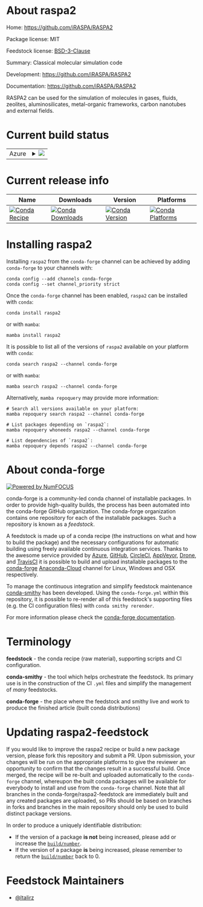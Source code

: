 About raspa2
============

Home: https://github.com/iRASPA/RASPA2

Package license: MIT

Feedstock license: [BSD-3-Clause](https://github.com/conda-forge/raspa2-feedstock/blob/main/LICENSE.txt)

Summary: Classical molecular simulation code

Development: https://github.com/iRASPA/RASPA2

Documentation: https://github.com/iRASPA/RASPA2

RASPA2 can be used for the simulation of molecules in gases, fluids, zeolites, aluminosilicates, metal-organic frameworks, carbon nanotubes and external fields.


Current build status
====================


<table>
    
  <tr>
    <td>Azure</td>
    <td>
      <details>
        <summary>
          <a href="https://dev.azure.com/conda-forge/feedstock-builds/_build/latest?definitionId=11501&branchName=main">
            <img src="https://dev.azure.com/conda-forge/feedstock-builds/_apis/build/status/raspa2-feedstock?branchName=main">
          </a>
        </summary>
        <table>
          <thead><tr><th>Variant</th><th>Status</th></tr></thead>
          <tbody><tr>
              <td>linux_64</td>
              <td>
                <a href="https://dev.azure.com/conda-forge/feedstock-builds/_build/latest?definitionId=11501&branchName=main">
                  <img src="https://dev.azure.com/conda-forge/feedstock-builds/_apis/build/status/raspa2-feedstock?branchName=main&jobName=linux&configuration=linux_64_" alt="variant">
                </a>
              </td>
            </tr><tr>
              <td>osx_64</td>
              <td>
                <a href="https://dev.azure.com/conda-forge/feedstock-builds/_build/latest?definitionId=11501&branchName=main">
                  <img src="https://dev.azure.com/conda-forge/feedstock-builds/_apis/build/status/raspa2-feedstock?branchName=main&jobName=osx&configuration=osx_64_" alt="variant">
                </a>
              </td>
            </tr><tr>
              <td>osx_arm64</td>
              <td>
                <a href="https://dev.azure.com/conda-forge/feedstock-builds/_build/latest?definitionId=11501&branchName=main">
                  <img src="https://dev.azure.com/conda-forge/feedstock-builds/_apis/build/status/raspa2-feedstock?branchName=main&jobName=osx&configuration=osx_arm64_" alt="variant">
                </a>
              </td>
            </tr>
          </tbody>
        </table>
      </details>
    </td>
  </tr>
</table>

Current release info
====================

| Name | Downloads | Version | Platforms |
| --- | --- | --- | --- |
| [![Conda Recipe](https://img.shields.io/badge/recipe-raspa2-green.svg)](https://anaconda.org/conda-forge/raspa2) | [![Conda Downloads](https://img.shields.io/conda/dn/conda-forge/raspa2.svg)](https://anaconda.org/conda-forge/raspa2) | [![Conda Version](https://img.shields.io/conda/vn/conda-forge/raspa2.svg)](https://anaconda.org/conda-forge/raspa2) | [![Conda Platforms](https://img.shields.io/conda/pn/conda-forge/raspa2.svg)](https://anaconda.org/conda-forge/raspa2) |

Installing raspa2
=================

Installing `raspa2` from the `conda-forge` channel can be achieved by adding `conda-forge` to your channels with:

```
conda config --add channels conda-forge
conda config --set channel_priority strict
```

Once the `conda-forge` channel has been enabled, `raspa2` can be installed with `conda`:

```
conda install raspa2
```

or with `mamba`:

```
mamba install raspa2
```

It is possible to list all of the versions of `raspa2` available on your platform with `conda`:

```
conda search raspa2 --channel conda-forge
```

or with `mamba`:

```
mamba search raspa2 --channel conda-forge
```

Alternatively, `mamba repoquery` may provide more information:

```
# Search all versions available on your platform:
mamba repoquery search raspa2 --channel conda-forge

# List packages depending on `raspa2`:
mamba repoquery whoneeds raspa2 --channel conda-forge

# List dependencies of `raspa2`:
mamba repoquery depends raspa2 --channel conda-forge
```


About conda-forge
=================

[![Powered by
NumFOCUS](https://img.shields.io/badge/powered%20by-NumFOCUS-orange.svg?style=flat&colorA=E1523D&colorB=007D8A)](https://numfocus.org)

conda-forge is a community-led conda channel of installable packages.
In order to provide high-quality builds, the process has been automated into the
conda-forge GitHub organization. The conda-forge organization contains one repository
for each of the installable packages. Such a repository is known as a *feedstock*.

A feedstock is made up of a conda recipe (the instructions on what and how to build
the package) and the necessary configurations for automatic building using freely
available continuous integration services. Thanks to the awesome service provided by
[Azure](https://azure.microsoft.com/en-us/services/devops/), [GitHub](https://github.com/),
[CircleCI](https://circleci.com/), [AppVeyor](https://www.appveyor.com/),
[Drone](https://cloud.drone.io/welcome), and [TravisCI](https://travis-ci.com/)
it is possible to build and upload installable packages to the
[conda-forge](https://anaconda.org/conda-forge) [Anaconda-Cloud](https://anaconda.org/)
channel for Linux, Windows and OSX respectively.

To manage the continuous integration and simplify feedstock maintenance
[conda-smithy](https://github.com/conda-forge/conda-smithy) has been developed.
Using the ``conda-forge.yml`` within this repository, it is possible to re-render all of
this feedstock's supporting files (e.g. the CI configuration files) with ``conda smithy rerender``.

For more information please check the [conda-forge documentation](https://conda-forge.org/docs/).

Terminology
===========

**feedstock** - the conda recipe (raw material), supporting scripts and CI configuration.

**conda-smithy** - the tool which helps orchestrate the feedstock.
                   Its primary use is in the construction of the CI ``.yml`` files
                   and simplify the management of *many* feedstocks.

**conda-forge** - the place where the feedstock and smithy live and work to
                  produce the finished article (built conda distributions)


Updating raspa2-feedstock
=========================

If you would like to improve the raspa2 recipe or build a new
package version, please fork this repository and submit a PR. Upon submission,
your changes will be run on the appropriate platforms to give the reviewer an
opportunity to confirm that the changes result in a successful build. Once
merged, the recipe will be re-built and uploaded automatically to the
`conda-forge` channel, whereupon the built conda packages will be available for
everybody to install and use from the `conda-forge` channel.
Note that all branches in the conda-forge/raspa2-feedstock are
immediately built and any created packages are uploaded, so PRs should be based
on branches in forks and branches in the main repository should only be used to
build distinct package versions.

In order to produce a uniquely identifiable distribution:
 * If the version of a package **is not** being increased, please add or increase
   the [``build/number``](https://docs.conda.io/projects/conda-build/en/latest/resources/define-metadata.html#build-number-and-string).
 * If the version of a package **is** being increased, please remember to return
   the [``build/number``](https://docs.conda.io/projects/conda-build/en/latest/resources/define-metadata.html#build-number-and-string)
   back to 0.

Feedstock Maintainers
=====================

* [@ltalirz](https://github.com/ltalirz/)

